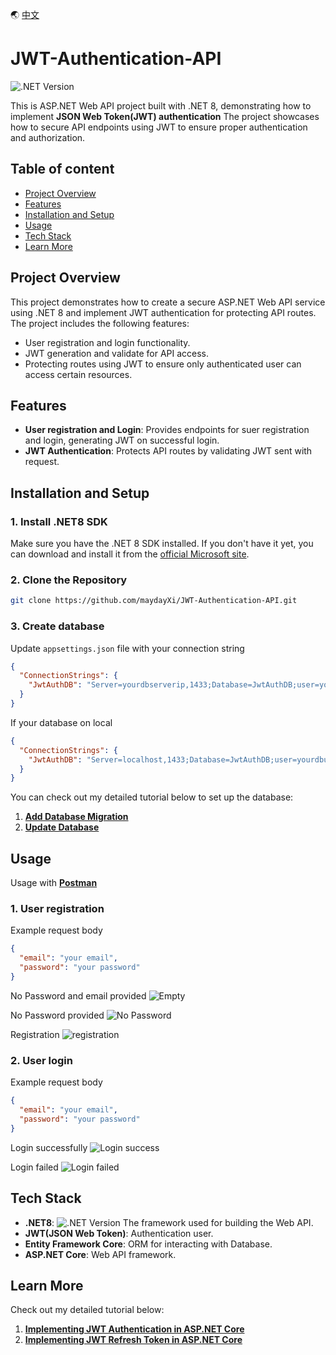 🌏 [中文](/README.zh-tw.md)

# JWT-Authentication-API

![.NET Version](https://img.shields.io/badge/.NET-8.0-blue)

This is ASP.NET Web API project built with .NET 8, 
demonstrating how to implement **JSON Web Token(JWT) authentication**
The project showcases how to secure API endpoints using JWT to ensure proper authentication and authorization.

## Table of content

- [Project Overview](#project-overview)
- [Features](#features)
- [Installation and Setup](#installation-and-setup)
- [Usage](#usage)
- [Tech Stack](#tech-stack)
- [Learn More](#learn-more)

## Project Overview

This project demonstrates how to create a secure ASP.NET Web API service 
using .NET 8 and implement JWT authentication for protecting API routes. 
The project includes the following features:

- User registration and login functionality.
- JWT generation and validate for API access.
- Protecting routes using JWT to ensure only authenticated user can access certain resources.

## Features

- **User registration and Login**: Provides endpoints for suer registration and login,
generating JWT on successful login.
- **JWT Authentication**: Protects API routes by validating JWT sent with request. 

## Installation and Setup

### 1. Install .NET8 SDK

Make sure you have the .NET 8 SDK installed. If you don't have it yet, 
you can download and install it from the [official Microsoft site](https://dotnet.microsoft.com/download/dotnet/8.0).

### 2. Clone the Repository

```bash
git clone https://github.com/maydayXi/JWT-Authentication-API.git
```

### 3. Create database

Update `appsettings.json` file with your connection string

```json
{
  "ConnectionStrings": {
    "JwtAuthDB": "Server=yourdbserverip,1433;Database=JwtAuthDB;user=yourdbuser;password=yourdbpassword;TrustServerCertificate=True;"
  }
}
```

If your database on local 

```json
{
  "ConnectionStrings": {
    "JwtAuthDB": "Server=localhost,1433;Database=JwtAuthDB;user=yourdbuser;password=yourdbpassword;TrustServerCertificate=True;"
  }
}
```

You can check out my detailed tutorial below to set up the database:

1. **[Add Database Migration](https://maydayxi.github.io/MyDevLog/posts/asp-dot-net-core-jwt-tutorial/#%E6%96%B0%E5%A2%9E-migration)**
2. **[Update Database](https://maydayxi.github.io/MyDevLog/posts/asp-dot-net-core-jwt-tutorial/#%E6%9B%B4%E6%96%B0%E8%B3%87%E6%96%99%E5%BA%AB)**

## Usage

Usage with **[Postman](https://www.postman.com/)**

### 1. User registration

Example request body
```json
{
  "email": "your email",
  "password": "your password"
}
```

No Password and email provided
<img src="https://cdn.jsdelivr.net/gh/maydayXi/MyDevLog@main/content/posts/jwt-tutorial/postman-empty-test.png" alt="Empty">

No Password provided
<img src="https://cdn.jsdelivr.net/gh/maydayXi/MyDevLog@main/content/posts/jwt-tutorial/postman-no-password-test.png" alt="No Password">

Registration
<img src="https://cdn.jsdelivr.net/gh/maydayXi/MyDevLog@main/content/posts/jwt-tutorial/postman-register-test.png" alt="registration">

### 2. User login

Example request body
```json
{
  "email": "your email",
  "password": "your password"
}
```

Login successfully
<img src="https://cdn.jsdelivr.net/gh/maydayXi/MyDevLog@main/content/posts/jwt-tutorial/postman-login-success.png" alt="Login success">

Login failed
<img src="https://cdn.jsdelivr.net/gh/maydayXi/MyDevLog@main/content/posts/jwt-tutorial/postman-login-failed-test.png" alt="Login failed">

## Tech Stack

- **.NET8**: ![.NET Version](https://img.shields.io/badge/.NET-8.0-blue) The framework used for building the Web API.
- **JWT(JSON Web Token)**: Authentication user.
- **Entity Framework Core**: ORM for interacting with Database.
- **ASP.NET Core**: Web API framework.

## Learn More

Check out my detailed tutorial below:

1. **[Implementing JWT Authentication in ASP.NET Core](https://maydayxi.github.io/MyDevLog/posts/asp-dot-net-core-jwt-tutorial/)**
2. **[Implementing JWT Refresh Token in ASP.NET Core](https://maydayxi.github.io/MyDevLog/posts/asp-net-core-jwt-tutorial-refresh-token/)**